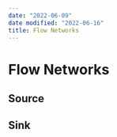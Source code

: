 ```yaml
---
date: "2022-06-09"
date modified: "2022-06-16"
title: Flow Networks
---
```


# Flow Networks

## Source

## Sink
